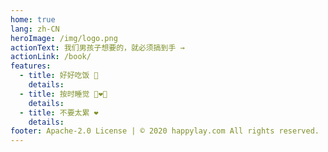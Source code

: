 ```yaml
---
home: true
lang: zh-CN
heroImage: /img/logo.png
actionText: 我们男孩子想要的，就必须搞到手 →
actionLink: /book/
features:
  - title: 好好吃饭 🎄
    details:
  - title: 按时睡觉 👩‍❤️‍👩
    details:
  - title: 不要太累 ❤️
    details:
footer: Apache-2.0 License | © 2020 happylay.com All rights reserved.
---
```


<!-- 第三方组件 -->

<Player></Player>

<!-- 自定义组件 -->
<!-- <music-player></music-player> -->
